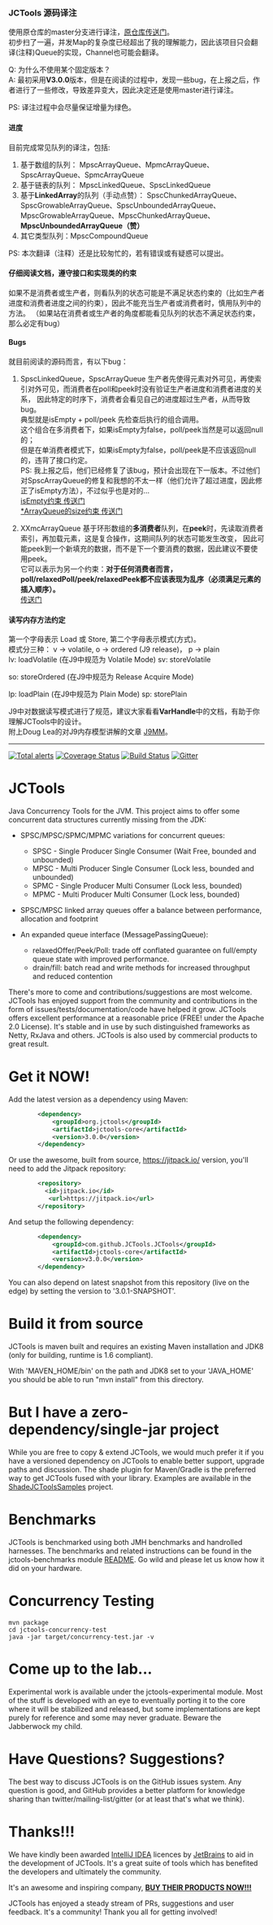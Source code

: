 ### JCTools 源码译注  
使用原仓库的master分支进行译注，[原仓库传送门](https://github.com/JCTools/JCTools)。  
初步扫了一遍，并发Map的复杂度已经超出了我的理解能力，因此该项目只会翻译(注释)Queue的实现，Channel也可能会翻译。  

Q: 为什么不使用某个固定版本？  
A: 最初采用**V3.0.0**版本，但是在阅读的过程中，发现一些bug，在上报之后，作者进行了一些修改，导致差异变大，因此决定还是使用master进行译注。

PS: 译注过程中会尽量保证增量为绿色。

#### 进度
目前完成常见队列的译注，包括:  
1. 基于数组的队列： MpscArrayQueue、MpmcArrayQueue、SpscArrayQueue、SpmcArrayQueue  
2. 基于链表的队列： MpscLinkedQueue、SpscLinkedQueue  
3. 基于**LinkedArray**的队列（手动点赞）： SpscChunkedArrayQueue、SpscGrowableArrayQueue、SpscUnboundedArrayQueue、
MpscGrowableArrayQueue、MpscChunkedArrayQueue、**MpscUnboundedArrayQueue（赞）**  
4. 其它类型队列：MpscCompoundQueue

PS: 本次翻译（注释）还是比较匆忙的，若有错误或有疑惑可以提出。

#### 仔细阅读文档，遵守接口和实现类的约束
如果不是消费者或生产者，则看队列的状态可能是不满足状态约束的（比如生产者进度和消费者进度之间的约束），因此不能充当生产者或消费者时，慎用队列中的方法。
（如果站在消费者或生产者的角度都能看见队列的状态不满足状态约束，那么必定有bug）

#### Bugs
就目前阅读的源码而言，有以下bug：
1. SpscLinkedQueue，SpscArrayQueue 生产者先使得元素对外可见，再使索引对外可见，而消费者在poll和peek时没有验证生产者进度和消费者进度的关系，
因此特定的时序下，消费者会看见自己的进度超过生产者，从而导致bug。  
典型就是isEmpty + poll/peek 先检查后执行的组合调用。  
这个组合在多消费者下，如果isEmpty为false，poll/peek当然是可以返回null的；  
但是在单消费者模式下，如果isEmpty为false，poll/peek是不应该返回null的，违背了接口约定。  
PS: 我上报之后，他们已经修复了该bug，预计会出现在下一版本。不过他们对SpscArrayQueue的修复和我想的不太一样（他们允许了超过进度，因此修正了isEmpty方法），不过似乎也是对的...  
[isEmpty约束 传送门](https://github.com/JCTools/JCTools/issues/292)  
[*ArrayQueue的size约束 传送门](https://github.com/JCTools/JCTools/issues/297)  

2. XXmcArrayQueue 基于环形数组的**多消费者**队列，在**peek**时，先读取消费者索引，再加载元素，这是复合操作，这期间队列的状态可能发生改变，
因此可能peek到一个新填充的数据，而不是下一个要消费的数据，因此建议不要使用peek。  
它可以表示为另一个约束：**对于任何消费者而言，poll/relaxedPoll/peek/relaxedPeek都不应该表现为乱序（必须满足元素的插入顺序）。**  
[传送门](https://github.com/JCTools/JCTools/pull/295)

#### 读写内存方法约定
第一个字母表示 Load 或 Store, 第二个字母表示模式(方式)。  
模式分三种： v -> volatile, o -> ordered (J9 release)， p -> plain  
lv: loadVolatile  (在J9中规范为 Volatile Mode)
sv: storeVolatile

so: storeOrdered (在J9中规范为 Release Acquire Mode)

lp: loadPlain  (在J9中规范为 Plain Mode)
sp: storePlain  

J9中对数据读写模式进行了规范，建议大家看看**VarHandle**中的文档，有助于你理解JCTools中的设计。  
附上Doug Lea的对J9内存模型讲解的文章 [J9MM](http://gee.cs.oswego.edu/dl/html/j9mm.html)。

******

[![Total alerts](https://img.shields.io/lgtm/alerts/g/JCTools/JCTools.svg?logo=lgtm&logoWidth=18)](https://lgtm.com/projects/g/JCTools/JCTools/alerts/)
[![Coverage Status](https://coveralls.io/repos/github/JCTools/JCTools/badge.svg?branch=master)](https://coveralls.io/github/JCTools/JCTools?branch=master)
[![Build Status](https://travis-ci.org/JCTools/JCTools.svg?branch=master)](https://travis-ci.org/JCTools/JCTools)
[![Gitter](https://badges.gitter.im/JCTools/JCTools.svg)](https://gitter.im/JCTools/JCTools?utm_source=badge&utm_medium=badge&utm_campaign=pr-badge)

JCTools
==========
Java Concurrency Tools for the JVM. This project aims to offer some concurrent data structures currently missing from
the JDK:
- SPSC/MPSC/SPMC/MPMC variations for concurrent queues:
  * SPSC - Single Producer Single Consumer (Wait Free, bounded and unbounded)
  * MPSC - Multi Producer Single Consumer (Lock less, bounded and unbounded)
  * SPMC - Single Producer Multi Consumer (Lock less, bounded)
  * MPMC - Multi Producer Multi Consumer (Lock less, bounded)
  
- SPSC/MPSC linked array queues offer a balance between performance, allocation and footprint

- An expanded queue interface (MessagePassingQueue):
  * relaxedOffer/Peek/Poll: trade off conflated guarantee on full/empty queue state with improved performance.
  * drain/fill: batch read and write methods for increased throughput and reduced contention
  
There's more to come and contributions/suggestions are most welcome. JCTools has enjoyed support from the community
and contributions in the form of issues/tests/documentation/code have helped it grow.
JCTools offers excellent performance at a reasonable price (FREE! under the Apache 2.0 License). It's stable and in
use by such distinguished frameworks as Netty, RxJava and others. JCTools is also used by commercial products to great result.

Get it NOW!
==========
Add the latest version as a dependency using Maven:
```xml
        <dependency>
            <groupId>org.jctools</groupId>
            <artifactId>jctools-core</artifactId>
            <version>3.0.0</version>
        </dependency>
```

Or use the awesome, built from source, <https://jitpack.io/> version, you'll need to add the Jitpack repository:
```xml
        <repository>
          <id>jitpack.io</id>
           <url>https://jitpack.io</url>
        </repository>
```

And setup the following dependency:
```xml
        <dependency>
            <groupId>com.github.JCTools.JCTools</groupId>
            <artifactId>jctools-core</artifactId>
            <version>v3.0.0</version>
        </dependency>
```

You can also depend on latest snapshot from this repository (live on the edge) by setting the version to '3.0.1-SNAPSHOT'.


Build it from source
==========
JCTools is maven built and requires an existing Maven installation and JDK8 (only for building, runtime is 1.6 compliant).

With 'MAVEN_HOME/bin' on the path and JDK8 set to your 'JAVA_HOME' you should be able to run "mvn install" from this
directory.


But I have a zero-dependency/single-jar project
==========
While you are free to copy & extend JCTools, we would much prefer it if you have a versioned dependency on JCTools to
enable better support, upgrade paths and discussion. The shade plugin for Maven/Gradle is the preferred way to get
JCTools fused with your library. Examples are available in the [ShadeJCToolsSamples](https://github.com/JCTools/ShadeJCToolsSamples) project.


Benchmarks
==========
JCTools is benchmarked using both JMH benchmarks and handrolled harnesses. The benchmarks and related instructions can be
found in the jctools-benchmarks module [README](jctools-benchmarks/README.md). Go wild and please let us know how it did on your hardware.

Concurrency Testing
===========
```
mvn package
cd jctools-concurrency-test
java -jar target/concurrency-test.jar -v
```
Come up to the lab...
==========
Experimental work is available under the jctools-experimental module. Most of the stuff is developed with an eye to
eventually porting it to the core where it will be stabilized and released, but some implementations are kept purely for reference and some may never graduate. Beware the Jabberwock my child.

Have Questions? Suggestions?
==========
The best way to discuss JCTools is on the GitHub issues system. Any question is good, and GitHub provides a better
platform for knowledge sharing than twitter/mailing-list/gitter (or at least that's what we think).

Thanks!!!
=====
We have kindly been awarded [IntelliJ IDEA](https://www.jetbrains.com/idea/) licences by [JetBrains](https://www.jetbrains.com/) to aid in the development of JCTools. It's a great suite of tools which has benefited the developers and ultimately the community.

It's an awesome and inspiring company, [**BUY THEIR PRODUCTS NOW!!!**](https://www.jetbrains.com/store/#edition=commercial)

JCTools has enjoyed a steady stream of PRs, suggestions and user feedback. It's a community! Thank you all for getting involved!
